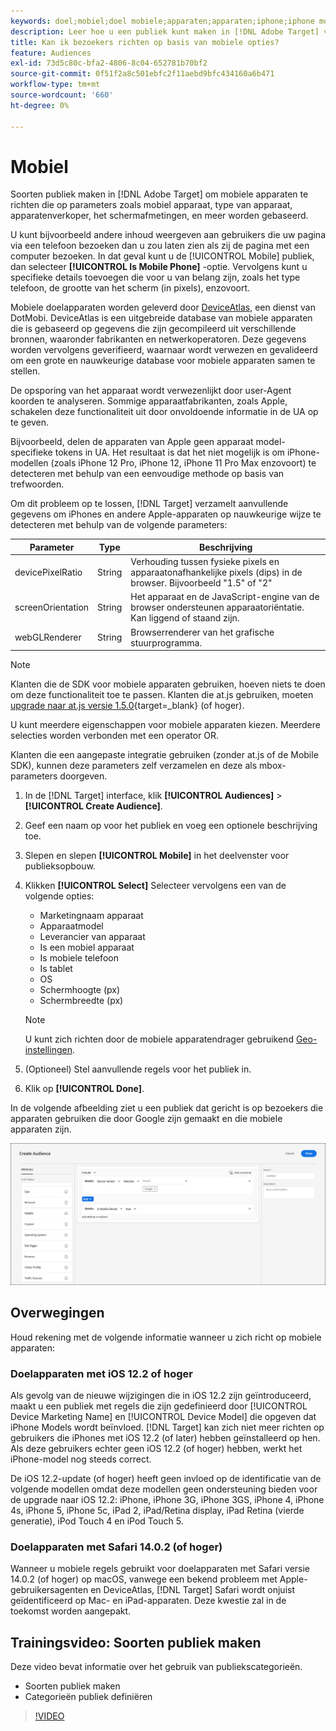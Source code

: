 ```yaml
---
keywords: doel;mobiel;doel mobiele;apparaten;apparaten;iphone;iphone modellen;apparatenatlas;display breedte;display breedte;display hoogte;type apparaat;displayheight;phone;tablet;device model
description: Leer hoe u een publiek kunt maken in [!DNL Adobe Target] voor mobiele apparaten.
title: Kan ik bezoekers richten op basis van mobiele opties?
feature: Audiences
exl-id: 73d5c80c-bfa2-4806-8c04-652781b70bf2
source-git-commit: 0f51f2a8c501ebfc2f11aebd9bfc434160a6b471
workflow-type: tm+mt
source-wordcount: '660'
ht-degree: 0%

---
```


# Mobiel

Soorten publiek maken in [!DNL Adobe Target] om mobiele apparaten te richten die op parameters zoals mobiel apparaat, type van apparaat, apparatenverkoper, het schermafmetingen, en meer worden gebaseerd.

U kunt bijvoorbeeld andere inhoud weergeven aan gebruikers die uw pagina via een telefoon bezoeken dan u zou laten zien als zij de pagina met een computer bezoeken. In dat geval kunt u de [!UICONTROL Mobile] publiek, dan selecteer **[!UICONTROL Is Mobile Phone]** -optie. Vervolgens kunt u specifieke details toevoegen die voor u van belang zijn, zoals het type telefoon, de grootte van het scherm (in pixels), enzovoort.

Mobiele doelapparaten worden geleverd door [DeviceAtlas](https://deviceatlas.com/device-data/user-agent-tester), een dienst van DotMobi. DeviceAtlas is een uitgebreide database van mobiele apparaten die is gebaseerd op gegevens die zijn gecompileerd uit verschillende bronnen, waaronder fabrikanten en netwerkoperatoren. Deze gegevens worden vervolgens geverifieerd, waarnaar wordt verwezen en gevalideerd om een grote en nauwkeurige database voor mobiele apparaten samen te stellen.

De opsporing van het apparaat wordt verwezenlijkt door user-Agent koorden te analyseren. Sommige apparaatfabrikanten, zoals Apple, schakelen deze functionaliteit uit door onvoldoende informatie in de UA op te geven.

Bijvoorbeeld, delen de apparaten van Apple geen apparaat model-specifieke tokens in UA. Het resultaat is dat het niet mogelijk is om iPhone-modellen (zoals iPhone 12 Pro, iPhone 12, iPhone 11 Pro Max enzovoort) te detecteren met behulp van een eenvoudige methode op basis van trefwoorden.

Om dit probleem op te lossen, [!DNL Target] verzamelt aanvullende gegevens om iPhones en andere Apple-apparaten op nauwkeurige wijze te detecteren met behulp van de volgende parameters:

| Parameter | Type | Beschrijving |
|--- |--- |--- |
| devicePixelRatio | String | Verhouding tussen fysieke pixels en apparaatonafhankelijke pixels (dips) in de browser. Bijvoorbeeld &quot;1.5&quot; of &quot;2&quot; |
| screenOrientation | String | Het apparaat en de JavaScript-engine van de browser ondersteunen apparaatoriëntatie. Kan liggend of staand zijn. |
| webGLRenderer | String | Browserrenderer van het grafische stuurprogramma. |

>[!NOTE]
>
>Klanten die de SDK voor mobiele apparaten gebruiken, hoeven niets te doen om deze functionaliteit toe te passen. Klanten die at.js gebruiken, moeten [upgrade naar at.js versie 1.5.0](https://experienceleague.corp.adobe.com/docs/target-dev/developer/client-side/at-js-implementation/target-atjs-versions.html){target=_blank} (of hoger).

U kunt meerdere eigenschappen voor mobiele apparaten kiezen. Meerdere selecties worden verbonden met een operator OR.

Klanten die een aangepaste integratie gebruiken (zonder at.js of de Mobile SDK), kunnen deze parameters zelf verzamelen en deze als mbox-parameters doorgeven.

1. In de [!DNL Target] interface, klik **[!UICONTROL Audiences]** > **[!UICONTROL Create Audience]**.
1. Geef een naam op voor het publiek en voeg een optionele beschrijving toe.
1. Slepen en slepen **[!UICONTROL Mobile]** in het deelvenster voor publieksopbouw.
1. Klikken **[!UICONTROL Select]** Selecteer vervolgens een van de volgende opties:

   * Marketingnaam apparaat
   * Apparaatmodel
   * Leverancier van apparaat
   * Is een mobiel apparaat
   * Is mobiele telefoon
   * Is tablet
   * OS
   * Schermhoogte (px)
   * Schermbreedte (px)

   >[!NOTE]
   >
   >U kunt zich richten door de mobiele apparatendrager gebruikend [Geo-instellingen](/help/main/c-target/c-audiences/c-target-rules/geo.md#concept_5B4D99DE685348FB877929EE0F942670).

1. (Optioneel) Stel aanvullende regels voor het publiek in.
1. Klik op **[!UICONTROL Done]**.

In de volgende afbeelding ziet u een publiek dat gericht is op bezoekers die apparaten gebruiken die door Google zijn gemaakt en die mobiele apparaten zijn.

![Doelmobiele apparaten](assets/target_mobile.png)

## Overwegingen

Houd rekening met de volgende informatie wanneer u zich richt op mobiele apparaten:

### Doelapparaten met iOS 12.2 of hoger

Als gevolg van de nieuwe wijzigingen die in iOS 12.2 zijn geïntroduceerd, maakt u een publiek met regels die zijn gedefinieerd door [!UICONTROL Device Marketing Name] en [!UICONTROL Device Model] die opgeven dat iPhone Models wordt beïnvloed. [!DNL Target] kan zich niet meer richten op gebruikers die iPhones met iOS 12.2 (of later) hebben geïnstalleerd op hen. Als deze gebruikers echter geen iOS 12.2 (of hoger) hebben, werkt het iPhone-model nog steeds correct.

De iOS 12.2-update (of hoger) heeft geen invloed op de identificatie van de volgende modellen omdat deze modellen geen ondersteuning bieden voor de upgrade naar iOS 12.2: iPhone, iPhone 3G, iPhone 3GS, iPhone 4, iPhone 4s, iPhone 5, iPhone 5c, iPad 2, iPad/Retina display, iPad Retina (vierde generatie), iPod Touch 4 en iPod Touch 5.

### Doelapparaten met Safari 14.0.2 (of hoger)

Wanneer u mobiele regels gebruikt voor doelapparaten met Safari versie 14.0.2 (of hoger) op macOS, vanwege een bekend probleem met Apple-gebruikersagenten en DeviceAtlas, [!DNL Target] Safari wordt onjuist geïdentificeerd op Mac- en iPad-apparaten. Deze kwestie zal in de toekomst worden aangepakt.

## Trainingsvideo: Soorten publiek maken

Deze video bevat informatie over het gebruik van publiekscategorieën.

* Soorten publiek maken
* Categorieën publiek definiëren

>[!VIDEO](https://video.tv.adobe.com/v/17392)
